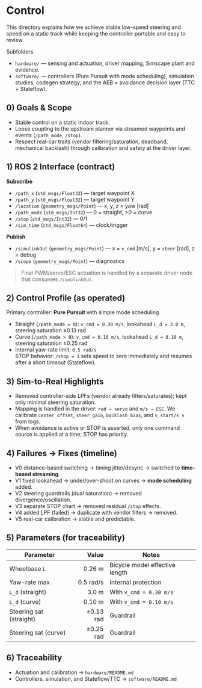 # Control

This directory explains how we achieve stable low-speed steering and speed on a static track while keeping the controller portable and easy to review.

Subfolders
- `hardware/` — sensing and actuation, driver mapping, Simscape plant and evidence.
- `software/` — controllers (Pure Pursuit with mode scheduling), simulation studies, codegen strategy, and the AEB × avoidance decision layer (TTC + Stateflow).

<!-- IMG_SUGGEST: control_overview.png | below title | "Perception → Planning → Control overview" | alt="High-level architecture from perception to control" -->

## 0) Goals & Scope
- Stable control on a static indoor track.
- Loose coupling to the upstream planner via streamed waypoints and events (`/path_mode`, `/stop`).
- Respect real-car traits (vendor filtering/saturation, deadband, mechanical backlash) through calibration and safety at the driver layer.

## 1) ROS 2 Interface (contract)
**Subscribe**
- `/path_x` (`std_msgs/Float32`) — target waypoint X  
- `/path_y` (`std_msgs/Float32`) — target waypoint Y  
- `/location` (`geometry_msgs/Point`) — x, y, z = yaw [rad]  
- `/path_mode` (`std_msgs/Int32`) — 0 = straight, >0 = curve  
- `/stop` (`std_msgs/Int32`) — 0/1  
- `/sim_time` (`std_msgs/Float64`) — clock/trigger

**Publish**
- `/simulinkOut` (`geometry_msgs/Point`) — x = `v_cmd` [m/s], y = `steer` [rad], z = debug  
- `/scope` (`geometry_msgs/Point`) — diagnostics

> Final PWM/servo/ESC actuation is handled by a separate driver node that consumes `/simulinkOut`.

<!-- IMG_SUGGEST: io_contract.png | end of this section | "I/O contract and driver separation" | alt="ROS 2 topics and separation between controller and driver" -->

## 2) Control Profile (as operated)
Primary controller: **Pure Pursuit** with simple mode scheduling  
- Straight (`/path_mode = 0`): `v_cmd = 0.30 m/s`, lookahead `L_d = 3.0 m`, steering saturation ±0.13 rad  
- Curve   (`/path_mode > 0`): `v_cmd = 0.10 m/s`, lookahead `L_d = 0.10 m`, steering saturation ±0.25 rad  
- Internal yaw-rate limit: `0.5 rad/s`  
STOP behavior: `/stop = 1` sets speed to zero immediately and resumes after a short timeout (Stateflow).

## 3) Sim-to-Real Highlights
- Removed controller-side LPFs (vendor already filters/saturates); kept only minimal steering saturation.
- Mapping is handled in the driver: `rad → servo` and `m/s → ESC`. We calibrate `center_offset`, `steer_gain`, `backlash_bias`, and `v_start/k_v` from logs.
- When avoidance is active or STOP is asserted, only one command source is applied at a time; STOP has priority.

## 4) Failures → Fixes (timeline)
- V0 distance-based switching → timing jitter/desync → switched to **time-based streaming**.  
- V1 fixed lookahead → under/over-shoot on curves → **mode scheduling** added.  
- V2 steering guardrails (dual saturation) → removed divergence/oscillation.  
- V3 separate STOP chart → removed residual `/stop` effects.  
- V4 added LPF (failed) → duplicate with vendor filters → removed.  
- V5 real-car calibration → stable and predictable.

## 5) Parameters (for traceability)
| Parameter | Value | Notes |
|---|---:|---|
| Wheelbase `L` | 0.26 m | Bicycle model effective length |
| Yaw-rate max | 0.5 rad/s | Internal protection |
| `L_d` (straight) | 3.0 m | With `v_cmd = 0.30 m/s` |
| `L_d` (curve) | 0.10 m | With `v_cmd = 0.10 m/s` |
| Steering sat (straight) | ±0.13 rad | Guardrail |
| Steering sat (curve) | ±0.25 rad | Guardrail |

## 6) Traceability
- Actuation and calibration → `hardware/README.md`  
- Controllers, simulation, and Stateflow/TTC → `software/README.md`
